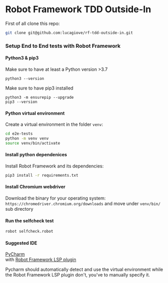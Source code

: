 # Robot Framework TDD Outside-In

First of all clone this repo:

```sh
git clone git@github.com:lucagiove/rf-tdd-outside-in.git
```

### Setup End to End tests with Robot Framework

#### Python3 & pip3

Make sure to have at least a Python version >3.7

    python3 --version

Make sure to have pip3 installed

    python3 -m ensurepip --upgrade
    pip3 --version

#### Python virtual environment

Create a virtual environment in the folder `venv`:

```sh
cd e2e-tests
python -m venv venv
source venv/bin/activate 
```

#### Install python dependenices

Install Robot Framework and its dependencies:

```sh
pip3 install -r requirements.txt
```

#### Install Chromium webdriver

Download the binary for your operating system: `https://chromedriver.chromium.org/downloads` and move under `venv/bin/` sub directory

#### Run the selfcheck test

```sh
robot selfcheck.robot
```

#### Suggested IDE

[PyCharm](https://www.jetbrains.com/pycharm/download/)  
with [Robot Framework LSP plugin](https://plugins.jetbrains.com/plugin/16086-robot-framework-language-server)

Pycharm should automatically detect and use the virtual environment while the Robot Framework LSP plugin don't, you've to manually specify it.


